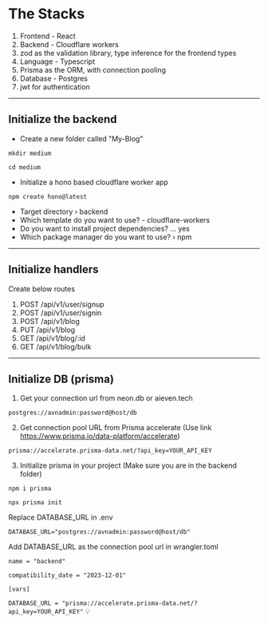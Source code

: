 # The Stacks
1. Frontend - React
2. Backend - Cloudflare workers
3. zod as the validation library, type inference for the frontend types
4. Language - Typescript
5. Prisma as the ORM, with connection pooling
6. Database - Postgres
7. jwt for authentication
----------------------------------------------------------------------------------
## Initialize the backend
* Create a new folder called "My-Blog"
  
`mkdir medium`

`cd medium`

* Initialize a hono based cloudflare worker app
  
`npm create hono@latest`

* Target directory › backend
* Which template do you want to use? - cloudflare-workers
* Do you want to install project dependencies? … yes
* Which package manager do you want to use? › npm
----------------------------------------------------------------------------------
## Initialize handlers
Create below routes
1. POST /api/v1/user/signup
2. POST /api/v1/user/signin
3. POST /api/v1/blog
4. PUT /api/v1/blog
5. GET /api/v1/blog/:id
6. GET /api/v1/blog/bulk
----------------------------------------------------------------------------------
## Initialize DB (prisma)
1. Get your connection url from neon.db or aieven.tech
   
  `postgres://avnadmin:password@host/db`
  
2. Get connection pool URL from Prisma accelerate (Use link https://www.prisma.io/data-platform/accelerate)
   
  `prisma://accelerate.prisma-data.net/?api_key=YOUR_API_KEY`
  
3. Initialize prisma in your project (Make sure you are in the backend folder)
   
  `npm i prisma`
  
  `npx prisma init`

  Replace DATABASE_URL in .env
  
  `DATABASE_URL="postgres://avnadmin:password@host/db"`
  
  Add DATABASE_URL as the connection pool url in wrangler.toml
  
  `name = "backend"`
  
  `compatibility_date = "2023-12-01"`
  
  `[vars]`
  
  `DATABASE_URL = "prisma://accelerate.prisma-data.net/?api_key=YOUR_API_KEY"`
💡
